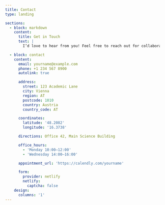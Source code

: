 ```yaml
---
title: Contact
type: landing

sections:
  - block: markdown
    content:
      title: Get in Touch
      text: |
        I’d love to hear from you! Feel free to reach out for collaborations, questions, or just to say hello.

  - block: contact
    content:
      email: yourname@example.com
      phone: +1 234 567 8900
      autolink: true

      address:
        street: 123 Academic Lane
        city: Vienna
        region: AT
        postcode: 1010
        country: Austria
        country_code: AT

      coordinates:
        latitude: '48.2082'
        longitude: '16.3738'

      directions: Office 42, Main Science Building

      office_hours:
        - 'Monday 10:00–12:00'
        - 'Wednesday 14:00–16:00'

      appointment_url: 'https://calendly.com/yourname'

      form:
        provider: netlify
        netlify:
          captcha: false
    design:
      columns: '1'
---
```

